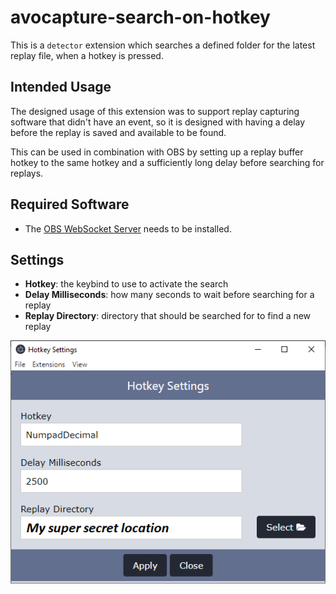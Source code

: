 # avocapture-search-on-hotkey

This is a `detector` extension which searches a defined folder for the latest replay file, when a hotkey is pressed.

## Intended Usage

The designed usage of this extension was to support replay capturing software that didn't have an event, so it is designed
with having a delay before the replay is saved and available to be found.

This can be used in combination with OBS by setting up a replay buffer hotkey to the same hotkey and a sufficiently long delay before searching for replays.

## Required Software

* The [OBS WebSocket Server](https://github.com/obsproject/obs-websocket/releases) needs to be installed.

## Settings

* **Hotkey**: the keybind to use to activate the search
* **Delay Milliseconds**: how many seconds to wait before searching for a replay
* **Replay Directory**: directory that should be searched for to find a new replay

![](./images/settings.png)